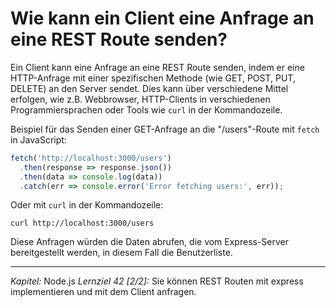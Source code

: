 # Wie kann ein Client eine Anfrage an eine REST Route senden?

Ein Client kann eine Anfrage an eine REST Route senden, indem er eine HTTP-Anfrage mit einer spezifischen Methode (wie GET, POST, PUT, DELETE) an den Server sendet. Dies kann über verschiedene Mittel erfolgen, wie z.B. Webbrowser, HTTP-Clients in verschiedenen Programmiersprachen oder Tools wie `curl` in der Kommandozeile.

Beispiel für das Senden einer GET-Anfrage an die "/users"-Route mit `fetch` in JavaScript:

```javascript
fetch('http://localhost:3000/users')
  .then(response => response.json())
  .then(data => console.log(data))
  .catch(err => console.error('Error fetching users:', err));
```

Oder mit `curl` in der Kommandozeile:

```shell
curl http://localhost:3000/users
```

Diese Anfragen würden die Daten abrufen, die vom Express-Server bereitgestellt werden, in diesem Fall die Benutzerliste.

---

_Kapitel:_ Node.js
_Lernziel 42 \[2/2\]:_ Sie können REST Routen mit express implementieren und mit dem Client anfragen.
